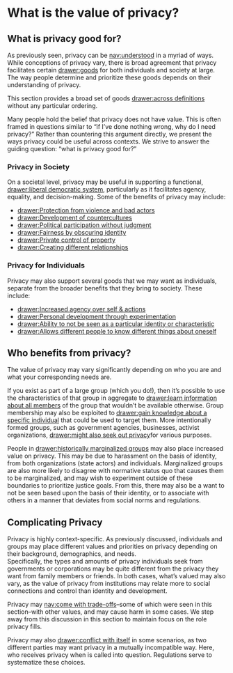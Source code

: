 # What is the value of privacy?

## What is privacy good for?
As previously seen, privacy can be [nav:understood](whatIsPrivacy) in a myriad of ways. While conceptions of privacy vary, there is broad agreement that privacy facilitates certain [drawer:goods](goodsDefinition) for both individuals and society at large. The way people determine and prioritize these goods depends on their understanding of privacy. 

This section provides a broad set of goods [drawer:across definitions](mutlipleDefinitionsDisclaimer) without any particular ordering. 

Many people hold the belief that privacy does not have value. This is often framed in questions similar to “if I’ve done nothing wrong, why do I need privacy?” Rather than countering this argument directly, we present the ways privacy could be useful across contexts. We strive to answer the guiding question: “what is privacy good for?”

### Privacy in Society

On a societal level, privacy may be useful in supporting a functional, [drawer:liberal democratic system](libDemDisclaimer), particularly as it facilitates agency, equality, and decision-making. Some of the benefits of privacy may include:

- [drawer:Protection from violence and bad actors](violenceBadActors)
- [drawer:Development of countercultures](devOfCountercultures)
- [drawer:Political participation without judgment](politicalParticipationJudgement)
- [drawer:Fairness by obscuring identity](fairnessObscuringIdentity)
- [drawer:Private control of property](privateControlProperty)
- [drawer:Creating different relationships](creatingDifferentRelationships)

### Privacy for Individuals

Privacy may also support several goods that we may want as individuals, separate from the broader benefits that they bring to society. These include:

- [drawer:Increased agency over self & actions](agencySelfActions)
- [drawer:Personal development through experimentation](personalDevelopmentExperimentation)
- [drawer:Ability to not be seen as a particular identity or characteristic](notBeSeenID)
- [drawer:Allows different people to know different things about oneself](knowDifferentThings)

## Who benefits from privacy?

The value of privacy may vary significantly depending on who you are and what your corresponding needs are.

If you exist as part of a large group (which you do!), then it’s possible to use the characteristics of that group in aggregate to [drawer:learn information about all members](learnAllMembers) of the group that wouldn’t be available otherwise. Group membership may also be exploited to [drawer:gain knowledge about a specific individual](gainKnowledgeIndividual) that could be used to target them. More intentionally formed groups, such as government agencies, businesses, activist organizations, [drawer:might also seek out privacy](groupSeekPrivacy)for various purposes.
 
People in [drawer:historically marginalized groups](historicallyMarginalizedGroups) may also place increased value on privacy. This may be due to harassment on the basis of identity, from both organizations (state actors) and individuals. Marginalized groups are also more likely to disagree with normative status quo that causes them to be marginalized, and may wish to experiment outside of these boundaries to prioritize justice goals. From this, there may also be a want to not be seen based upon the basis of their identity, or to associate with others in a manner that deviates from social norms and regulations.

## Complicating Privacy

Privacy is highly context-specific. As previously discussed, individuals and groups may place different values and priorities on privacy depending on their background, demographics, and needs.  
Specifically, the types and amounts of privacy individuals seek from governments or corporations may be quite different from the privacy they want from family members or friends. In both cases, what’s valued may also vary, as the value of privacy from institutions may relate more to social connections and control than identity and development. 

Privacy may [nav:come with trade-offs](privacyTradeOffs)–some of which were seen in this section–with other values, and may cause harm in some cases. We step away from this discussion in this section to maintain focus on the role privacy fills.

Privacy may also [drawer:conflict with itself](conflictWithItself) in some scenarios, as two different parties may want privacy in a mutually incompatible way. Here, who receives privacy when is called into question. Regulations serve to systematize these choices.














